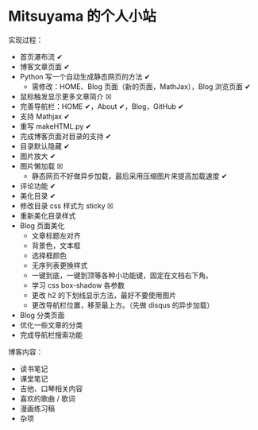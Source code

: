 # Mitsuyama 的个人小站

实现过程：

- 首页瀑布流 ✔
- 博客文章页面 ✔
- Python 写一个自动生成静态网页的方法 ✔
  - 需修改：HOME、Blog 页面（新的页面，MathJax），Blog 浏览页面 ✔
- 鼠标触发显示更多文章简介  ☒
- 完善导航栏：HOME ✔，About ✔，Blog，GitHub ✔
- 支持 Mathjax ✔
- 重写 makeHTML.py ✔
- 完成博客页面对目录的支持 ✔
- 目录默认隐藏 ✔
- 图片放大 ✔
- 图片懒加载 ☒
  - 静态网页不好做异步加载，最后采用压缩图片来提高加载速度 ✔
- 评论功能 ✔
- 美化目录 ✔
- 修改目录 css 样式为 sticky ☒
- 重新美化目录样式
- Blog 页面美化
  - 文章标题左对齐
  - 背景色，文本框
  - 选择框颜色
  - 无序列表更换样式
  - 一键到底，一键到顶等各种小功能键，固定在文档右下角。
  - 学习 css box-shadow 各参数
  - 更改 h2 的下划线显示方法，最好不要使用图片
  - 更改导航栏位置，移至最上方。（先做 disqus 的异步加载）
- Blog 分类页面
- 优化一些文章的分类
- 完成导航栏搜索功能

博客内容：

- 读书笔记
- 课堂笔记
- 吉他、口琴相关内容
- 喜欢的歌曲 / 歌词
- 漫画练习稿
- 杂项
